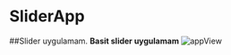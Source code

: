# SliderApp
##Slider uygulamam.
**Basit slider uygulamam**
![appView](https://github.com/mmyildirim/SliderApp/blob/main/sliderApp-view.png)
